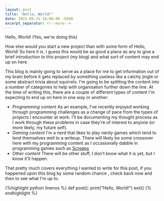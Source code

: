 ```yaml
---
layout: post
title: "Hello, World!"
date: 2021-09-21 18:00:00 -0500
excerpt_separator: <!--more-->
--- 
```


Hello, World! (Yes, we're doing this)

<!--more-->

How else would you start a new project than with some form of Hello, World! So here it is. I guess this would be as 
good a place as any to give a brief introduction to this project (my blog) and what sort of content may end up on here.

This blog is mainly going to serve as a place for me to get information out of my brain before it gets replaced by 
something useless like a catchy jingle or some abstract trivia about squirrels. I'm going to be splitting the content 
into a number of categories to help with organisation further down the line. At the time of writing this, there are a 
couple of different types of content I'm expecting to end up on here in one way or another:

- *Programming content* As an example, I've recently enjoyed working through programming challenges as a change of pace 
from the types of projects I encounter at work. I'll be documenting my thought process as I work through these problems 
in case they're of interest to anyone (or more likely, my future self). 
- *Gaming content* I'm a nerd that likes to play nerdy games which tend to lend themselves well to a writeup. 
There will likely be some crossover here with my programming content as I occasionally dabble in programming games such
as [Screeps](https://screeps.com/)
- *Other content* There will be other stuff, I don't know what it is yet, but I know it'll happen.

That pretty much covers everything I wanted to write for this post, if you happened upon this blog by some random chance
, check back now and then to see what I'm up to.

{%highlight python linenos %}
    def post():
        print("Hello, World!")
        exit()
{% endhighlight %}
